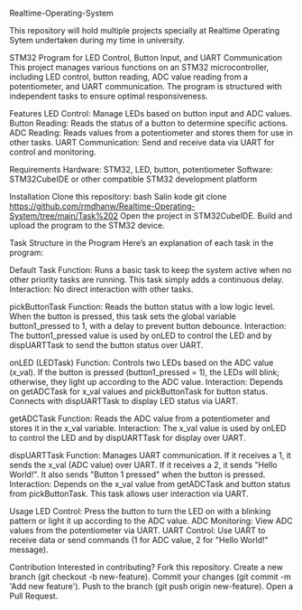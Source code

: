Realtime-Operating-System

This repository will hold multiple projects specially at Realtime Operating Sytem undertaken during my time in university.

STM32 Program for LED Control, Button Input, and UART Communication This project manages various functions on an STM32 microcontroller, including LED control, button reading, ADC value reading from a potentiometer, and UART communication. The program is structured with independent tasks to ensure optimal responsiveness.

Features LED Control: Manage LEDs based on button input and ADC values. Button Reading: Reads the status of a button to determine specific actions. ADC Reading: Reads values from a potentiometer and stores them for use in other tasks. UART Communication: Send and receive data via UART for control and monitoring.

Requirements Hardware: STM32, LED, button, potentiometer Software: STM32CubeIDE or other compatible STM32 development platform

Installation Clone this repository: bash Salin kode git clone https://github.com/rmdhanw/Realtime-Operating-System/tree/main/Task%202 Open the project in STM32CubeIDE. Build and upload the program to the STM32 device.

Task Structure in the Program Here’s an explanation of each task in the program:

Default Task Function: Runs a basic task to keep the system active when no other priority tasks are running. This task simply adds a continuous delay. Interaction: No direct interaction with other tasks.

pickButtonTask Function: Reads the button status with a low logic level. When the button is pressed, this task sets the global variable button1_pressed to 1, with a delay to prevent button debounce. Interaction: The button1_pressed value is used by onLED to control the LED and by dispUARTTask to send the button status over UART.

onLED (LEDTask) Function: Controls two LEDs based on the ADC value (x_val). If the button is pressed (button1_pressed = 1), the LEDs will blink; otherwise, they light up according to the ADC value. Interaction: Depends on getADCTask for x_val values and pickButtonTask for button status. Connects with dispUARTTask to display LED status via UART.

getADCTask Function: Reads the ADC value from a potentiometer and stores it in the x_val variable. Interaction: The x_val value is used by onLED to control the LED and by dispUARTTask for display over UART.

dispUARTTask Function: Manages UART communication. If it receives a 1, it sends the x_val (ADC value) over UART. If it receives a 2, it sends "Hello World!". It also sends "Button 1 pressed" when the button is pressed. Interaction: Depends on the x_val value from getADCTask and button status from pickButtonTask. This task allows user interaction via UART.

Usage LED Control: Press the button to turn the LED on with a blinking pattern or light it up according to the ADC value. ADC Monitoring: View ADC values from the potentiometer via UART. UART Control: Use UART to receive data or send commands (1 for ADC value, 2 for "Hello World!" message).

Contribution Interested in contributing? Fork this repository. Create a new branch (git checkout -b new-feature). Commit your changes (git commit -m 'Add new feature'). Push to the branch (git push origin new-feature). Open a Pull Request.
